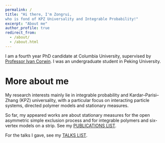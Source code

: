 ```yaml
---
permalink: /
title: "Hi there, I'm Zongrui, 
who is fond of KPZ Universality and Integrable Probability!"
excerpt: "About me" 
author_profile: true
redirect_from: 
  - /about/
  - /about.html
---
```


I am a fourth year PhD candidate at Columbia University, supervised by [Professor Ivan Corwin](https://www.math.columbia.edu/~corwin/). I was an undergraduate student in Peking University.


More about me
======

My research interests mainly lie in integrable probability and Kardar–Parisi–Zhang (KPZ) universality, with a particular focus on interacting particle systems, directed polymer models and stationary measures.

So far, my appeared works are about stationary measures for the open asymmetric simple exclusion process and for integrable polymers and six-vertex models on a strip. See my [PUBLICATIONS LIST](https://ZongruiYang1.github.io/publications/).

For the talks I gave, see my [TALKS LIST](https://ZongruiYang1.github.io/talks/).

